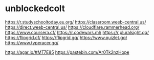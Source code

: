 # unblockedcolt
https://r.studyschooltoday.eu.org/ https://classroom.weeb-central.us/ https://direct.weeb-central.us/ https://cloudflare.rammerhead.org/  https://www.coursera.cf/ https://r.codewars.ml/  https://r.pluralsight.gq/ https://flipgrid.cf/  https://flipgrid.gq/  https://www.quizlet.gq/  https://www.typeracer.gq/


https://agar.io/#MT7E85
https://pastebin.com/Ar0Tk2nzHope 
